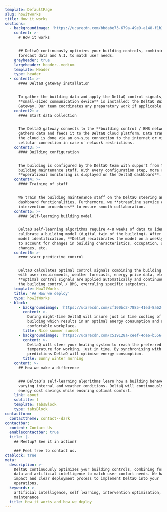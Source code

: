 ```yaml
---
template: DefaultPage
slug: howitworks
title: How it works
sections:
  - backgroundimage: 'https://ucarecdn.com/bbdabe73-679a-49e9-a148-f1b294d562e6/'
    content: >-
      # How it works


      ## DeltaQ continuously optimizes your building controls, combining
      forecast data and A.I. to match user needs.
    greyheader: true
    largeheader: header--medium
    template: Header
    type: header
  - content1: >-
      #### DeltaQ gateway installation


      To gather the building data and apply the DeltaQ control signals, a
      **small-sized communication device** is installed: the DeltaQ Building
      Gateway. Our team coordinates any preparatory work if applicable.
    content2: >-
      #### Start data collection


      The DeltaQ gateway connects to the **building control / BMS network,**
      gathers data and feeds it to the DeltaQ cloud platform. Data transfer to
      the cloud is done via an on-site connection to the internet or via
      cellular connection in case of network restrictions.
    content3: >-
      #### Building configuration


      The building is configured by the DeltaQ team with support from the
      building maintenance staff. With every configuration step, more real-time
      **operational monitoring is displayed on the DeltaQ dashboard**.
    content4: >-
      #### Training of staff


      We train the building maintenance staff on the DeltaQ steering and
      dashboard functionalities. Furthermore, we **streamline service and
      intervention procedures** to ensure smooth collaboration.
    content5: >-
      #### Self-learning building model


      DeltaQ self-learning algorithms require 4-8 weeks of data to identify and
      calibrate a building model (digital twin of the building). After initial
      model identification, **DeltaQ recalibrates the model on a weekly basis**
      to account for changes in building characteristics, occupation, seasonal
      changes, etc.
    content6: >-
      #### Start predictive control


      DeltaQ calculates optimal control signals combining the building model
      with user requirements, weather forecasts, energy price data, etc. The
      **optimal control signals are applied automatically and continuously** to
      the building control / BMS, overruling specific setpoints.
    template: HowItWorks
    title: '## How we deploy'
    type: howItWorks
  - block:
      - backgroundimage: 'https://ucarecdn.com/cf100bc2-7885-41ed-8a62-f49b52ea231d/'
        content: >-
          During night-time DeltaQ will insure just in time cooling of your
          building which results in an optimal energy consumption and a
          comfortable workplace.
        title: Nice summer sunset
      - backgroundimage: 'https://ucarecdn.com/c519128a-ceef-4de6-b556-c237f5fcc3d1/'
        content: >-
          DeltaQ will steer your heating system to reach the preferred
          temperature for working, just in time. By synchronising with weather
          predictions DeltaQ will optimise energy consumption.
        title: Sunny winter morning
    content: >-
      ## How we make a difference


      ### DeltaQ’s self-learning algorithms learn how a building behaves under
      varying internal and weather conditions. DeltaQ will continuously maximize
      energy cost savings while ensuring optimal comfort.
    link: about
    subtitle: f
    template: TabsBlock
    type: tabsBlock
contactform:
  contacttheme: contact--dark
contactbar:
  content: Contact Us
  enablecontactbar: true
  title: |-
    ## Meetup? See it in action?

    ### Feel free to contact us.
ctablock: true
meta:
  description: >-
    DeltaQ continuously optimizes your building controls, combining forecast
    data and artificial intelligence to match user comfort needs. We have a low
    impact and clear deployment process to implement DeltaQ into your
    operations.
  keywords: >-
    artificial intelligence, self learning, intervention optimisation, building
    maintenance
  title: How it works and how we deploy
---
```



